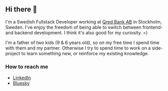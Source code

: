 ## Hi there 👋

I'm a Swedish Fullstack Developer working at [Qred Bank AB](https://www.qred.se/) in Stockholm, Sweden.
I've enjoy the freedom of being able to switch between frontend- and backend development. I think it's also good for my curiosity. =)

I'm a father of two kids (9 & 6 years old), so on my free time I spend time with them and my partner. Otherwise I try to spend time to work on a side-project to learn something new, or reinforce my existing knowledge.

### How to reach me
* [LinkedIn](https://www.linkedin.com/in/mansnilsson1/)
* [Bluesky](https://bsky.app/profile/mansnilsson.me)
